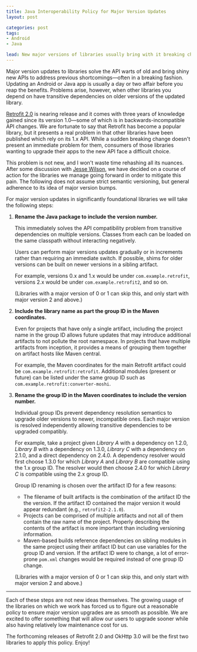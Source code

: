 ```yaml
---
title: Java Interoperability Policy for Major Version Updates
layout: post

categories: post
tags:
- Android
- Java

lead: New major versions of libraries usually bring with it breaking changes in the form of big improvements. This is great for new users, but a hassle for existing clients. This is a new policy to make things suitable for both parties.
---
```


Major version updates to libraries solve the API warts of old and bring shiny new APIs to address previous shortcomings—often in a breaking fashion. Updating an Android or Java app is usually a day or two affair before you reap the benefits. Problems arise, however, when other libraries you depend on have transitive dependencies on older versions of the updated library.

[Retrofit 2.0][retrofit] is nearing release and it comes with three years of knowledge gained since its version 1.0—some of which is in backwards-incompatible API changes. We are fortunate to say that Retrofit has become a popular library, but it presents a real problem in that other libraries have been published which rely on its 1.x API. While a sudden breaking change doesn't present an immediate problem for them, consumers of those libraries wanting to upgrade their apps to the new API face a difficult choice.

This problem is not new, and I won't waste time rehashing all its nuances. After some discussion with [Jesse Wilson][jw2], we have decided on a course of action for the libraries we manage going forward in order to mitigate this pain. The following does not assume strict semantic versioning, but general adherence to its idea of major version bumps.

For major version updates in significantly foundational libraries we will take the following steps:

 1. **Rename the Java package to include the version number.**

    This immediately solves the API compatibility problem from transitive dependencies on multiple versions. Classes from each can be loaded on the same classpath without interacting negatively.

    Users can perform major versions updates gradually or in increments rather than requiring an immediate switch. If possible, shims for older versions can be built on newer versions in a sibling artifact.

    For example, versions 0.x and 1.x would be under `com.example.retrofit`, versions 2.x would be under `com.example.retrofit2`, and so on.

    (Libraries with a major version of 0 or 1 can skip this, and only start with major version 2 and above.)

 2. **Include the library name as part the group ID in the Maven coordinates.**

    Even for projects that have only a single artifact, including the project name in the group ID allows future updates that may introduce additional artifacts to not pollute the root namespace. In projects that have multiple artifacts from inception, it provides a means of grouping them together on artifact hosts like Maven central.

    For example, the Maven coordinates for the main Retrofit artifact could be `com.example.retrofit:retrofit`. Additional modules (present or future) can be listed under the same group ID such as `com.example.retrofit:converter-moshi`.

 3. **Rename the group ID in the Maven coordinates to include the version number.**

    Individual group IDs prevent dependency resolution semantics to upgrade older versions to newer, incompatible ones. Each major version is resolved independently allowing transitive dependencies to be upgraded compatibly.

    For example, take a project given _Library A_ with a dependency on 1.2.0, _Library B_ with a dependency on 1.3.0, _Library C_ with a dependency on 2.1.0, and a direct dependency on 2.4.0. A dependency resolver would first choose 1.3.0 for which _Library A_ and _Library B_ are compatible using the 1.x group ID. The resolver would then choose 2.4.0 for which _Library C_ is compatible using the 2.x group ID.

    Group ID renaming is chosen over the artifact ID for a few reasons:
     * The filename of built artifacts is the combination of the artifact ID the the version. If the artifact ID contained the major version it would appear redundant (e.g., `retrofit2-2.1.0`).
     * Projects can be comprised of multiple artifacts and not all of them contain the raw name of the project. Properly describing the contents of the artifact is more important than including versioning information.
     * Maven-based builds reference dependencies on sibling modules in the same project using their artifact ID but can use variables for the group ID and version. If the artifact ID were to change, a lot of error-prone `pom.xml` changes would be required instead of one group ID change.

     (Libraries with a major version of 0 or 1 can skip this, and only start with major version 2 and above.)

---

Each of these steps are not new ideas themselves. The growing usage of the libraries on which we work has forced us to figure out a reasonable policy to ensure major version upgrades are as smooth as possible. We are excited to offer something that will allow our users to upgrade sooner while also having relatively low maintenance cost for us.

The forthcoming releases of Retrofit 2.0 and OkHttp 3.0 will be the first two libraries to apply this policy. Enjoy!


 [retrofit]: https://github.com/square/retrofit/
 [jw2]: https://twitter.com/jessewilson
